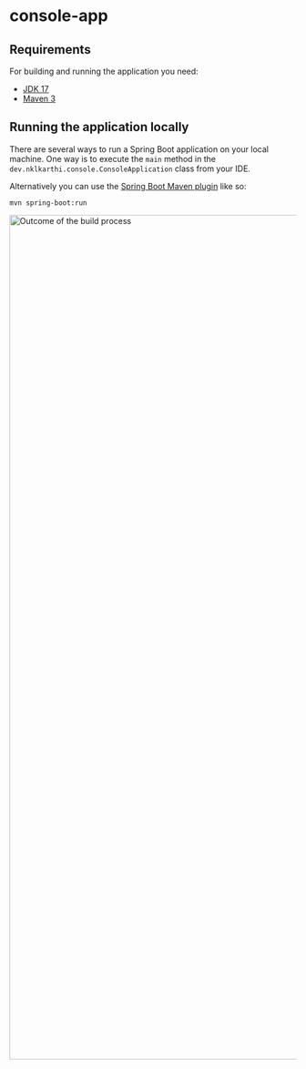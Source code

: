 # console-app

## Requirements

For building and running the application you need:

- [JDK 17](https://www.oracle.com/sg/java/technologies/downloads/#java21)
- [Maven 3](https://maven.apache.org)

## Running the application locally

There are several ways to run a Spring Boot application on your local machine. One way is to execute the `main` method in the `dev.nklkarthi.console.ConsoleApplication` class from your IDE.

Alternatively you can use the [Spring Boot Maven plugin](https://docs.spring.io/spring-boot/docs/current/reference/html/build-tool-plugins-maven-plugin.html) like so:

```shell
mvn spring-boot:run
```

<img width="1484" alt="Outcome of the build process" src="https://github.com/nklkarthi/console-app/assets/3054281/9cb2fbbc-7ea0-4336-a5fe-7e1876a793f2">

